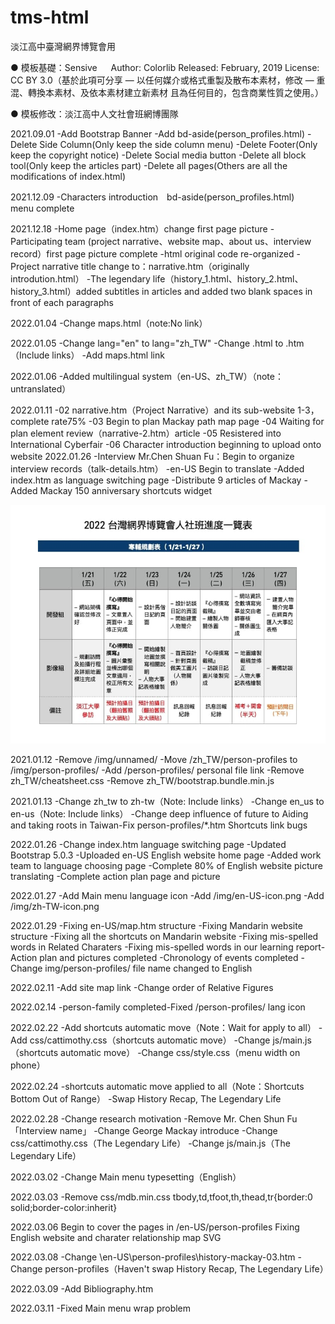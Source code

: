 # tms-html
淡江高中臺灣網界博覽會用

● 模板基礎：Sensive
　 Author: Colorlib
   Released: February, 2019
   License: CC BY 3.0（基於此項可分享 — 以任何媒介或格式重製及散布本素材，修改 — 重混、轉換本素材、及依本素材建立新素材
且為任何目的，包含商業性質之使用。）
   
● 模板修改：淡江高中人文社會班網博團隊


2021.09.01
-Add Bootstrap Banner
-Add bd-aside(person_profiles.html)
-Delete Side Column(Only keep the side column menu)
-Delete Footer(Only keep the copyright notice)
-Delete Social media button
-Delete all block tool(Only keep the articles part)
-Delete all pages(Others are all the modifications of index.html)

2021.12.09
-Characters introduction　bd-aside(person_profiles.html)　menu complete

2021.12.18
-Home page（index.htm）change first page picture
-Participating team (project narrative、website map、about us、interview record）first page picture complete
-html original code re-organized
-Project narrative title change to：narrative.htm（originally introdution.html）
-The legendary life（history_1.html、history_2.html、history_3.html）added subtitles in articles and added two blank spaces in front of each paragraphs

2022.01.04
-Change maps.html（note:No link）

2022.01.05
-Change lang="en"  to  lang="zh_TW"
-Change .html to .htm（Include links）
-Add maps.html link

2022.01.06
-Added multilingual system（en-US、zh_TW）（note：untranslated）

2022.01.11
-02 narrative.htm（Project Narrative）and its sub-website 1-3，complete rate75%
-03 Begin to plan Mackay path map page
-04 Waiting for plan element review（narrative-2.htm）article
-05 Resistered into International Cyberfair
-06 Character introduction beginning to upload onto website 2022.01.26
-Interview Mr.Chen Shuan Fu：Begin to organize interview records（talk-details.htm）
-en-US Begin to translate
-Added index.htm as language switching page
-Distribute 9 articles of Mackay
-Added Mackay 150 anniversary shortcuts widget

![Schedule](https://github.com/tmssocial/2022/blob/gh-pages/img/hoilday_list.jpeg?raw=true)

2021.01.12
-Remove /img/unnamed/
-Move /zh_TW/person-profiles to /img/person-profiles/
-Add /person-profiles/ personal file link
-Remove zh_TW/cheatsheet.css
-Remove zh_TW/bootstrap.bundle.min.js

2021.01.13
-Change zh_tw to zh-tw（Note: Include links）
-Change en_us to en-us（Note: Include links）
-Change deep influence of future to  Aiding and taking roots in Taiwan-Fix person-profiles/*.htm Shortcuts link bugs

2022.01.26
-Change index.htm language switching page
-Updated Bootstrap 5.0.3
-Uploaded en-US English website home page
-Added work team to language choosing page
-Complete 80% of English website picture translating
-Complete action plan page and picture

2022.01.27
-Add Main menu language icon
-Add /img/en-US-icon.png
-Add /img/zh-TW-icon.png

2022.01.29
-Fixing en-US/map.htm structure
-Fixing Mandarin website structure
-Fixing all the shortcuts on Mandarin website
-Fixing mis-spelled words in Related Charaters
-Fixing mis-spelled words in our learning report-Action plan and pictures completed -Chronology of events completed -Change img/person-profiles/ file name changed to English

2022.02.11
-Add site map link
-Change order of Relative Figures 

2022.02.14
-person-family completed-Fixed /person-profiles/ lang icon

2022.02.22
-Add shortcuts automatic move（Note：Wait for apply to all）
-Add css/cattimothy.css（shortcuts automatic move）
-Change js/main.js（shortcuts automatic move）
-Change css/style.css（menu width on phone）

2022.02.24
-shortcuts automatic move applied to all（Note：Shortcuts Bottom Out of Range）
-Swap History Recap, The Legendary Life

2022.02.28
-Change research motivation
-Remove Mr. Chen Shun Fu 「Interview name」
-Change George Mackay introduce
-Change css/cattimothy.css（The Legendary Life）
-Change js/main.js（The Legendary Life）

2022.03.02
-Change Main menu typesetting（English）

2022.03.03
-Remove css/mdb.min.css tbody,td,tfoot,th,thead,tr{border:0 solid;border-color:inherit}

2022.03.06
Begin to cover the pages in /en-US/person-profiles
Fixing English website and charater relationship map SVG

2022.03.08
-Change \en-US\person-profiles\history-mackay-03.htm
-Change person-profiles（Haven't swap History Recap, The Legendary Life）

2022.03.09
-Add Bibliography.htm

2022.03.11
-Fixed Main menu wrap problem
